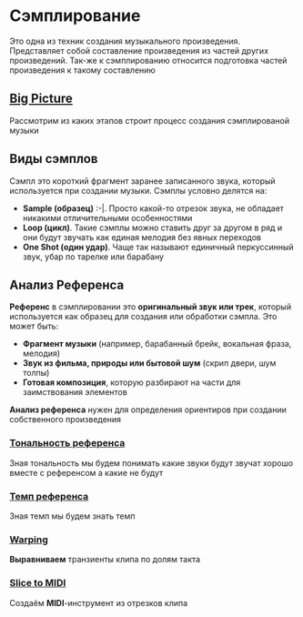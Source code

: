 # Сэмплирование

Это одна из техник создания музыкального произведения. Представляет собой составление произведения из частей других произведений. Так-же к сэмплированию относится подготовка частей произведения к такому составлению

## [Big Picture](./sampling-big-picture.md)

Рассмотрим из каких этапов строит процесс создания сэмплированой музыки

## Виды сэмплов

Сэмпл это короткий фрагмент заранее записанного звука, который используется при создании музыки. Сэмплы условно делятся на:

- **Sample (образец)**  :-|. Просто какой-то отрезок звука, не обладает никакими отличительными особенностями
- **Loop (цикл)**. Такие сэмплы можно ставить друг за другом в ряд и они будут звучать как единая мелодия без явных переходов
- **One Shot (один удар)**. Чаще так называют единичный перкуссинный звук, убар по тарелке или барабану

## Анализ Референса

**Референс** в сэмплировании это **оригинальный звук или трек**, который используется как образец для создания или обработки сэмпла. Это может быть:

- **Фрагмент музыки** (например, барабанный брейк, вокальная фраза, мелодия)
- **Звук из фильма, природы или бытовой шум** (скрип двери, шум толпы)
- **Готовая композиция**, которую разбирают на части для заимствования элементов

**Анализ референса** нужен для определения ориентиров при создании собственного произведения

### [Тональность референса](./tone.md)

Зная тональность мы будем понимать какие звуки будут звучат хорошо вместе с референсом а какие не будут

### [Темп референса](./bpm.md)

Зная темп мы будем знать темп 

### [Warping](./warping.md)

**Выравниваем** транзиенты клипа по долям такта

### [Slice to MIDI](./slice-to-midi.md)

Создаём **MIDI**-инструмент из отрезков клипа

